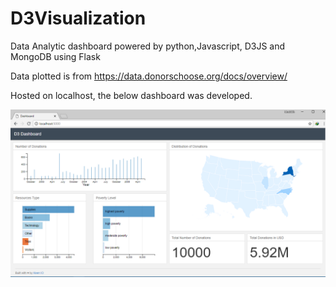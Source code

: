 # D3Visualization
Data Analytic dashboard powered by python,Javascript, D3JS and MongoDB using Flask

Data plotted is from https://data.donorschoose.org/docs/overview/

Hosted on localhost, the below dashboard was developed.

![alt text](https://github.com/pmwachira/D3Visualization/blob/master/static/img/d3%20%20visualization.PNG)
